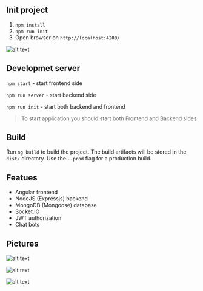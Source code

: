 ## Init project

1. `npm install`
2. `npm run init`
3. Open browser on `http://localhost:4200/`



![alt text](http://charmingdate.ru/ang2/video%20(2).gif)


## Developmet server
`npm start` - start frontend side

`npm run server` - start backend side

`npm run init` - start both backend and frontend

> To start application you should start both Frontend and Backend sides

## Build
Run `ng build` to build the project. The build artifacts will be stored in the `dist/` directory. Use the `--prod` flag for a production build.

## Featues
* Angular frontend
* NodeJS (Expressjs) backend
* MongoDB (Mongoose) database
* Socket.IO
* JWT authorization
* Chat bots

## Pictures

![alt text](http://charmingdate.ru/ang2/Screen%20Shot%202018-09-16%20at%2012.37.01.png)

![alt text](http://charmingdate.ru/ang2/Screen%20Shot%202018-09-16%20at%2012.37.52.png)

![alt text](http://charmingdate.ru/ang2/Screen%20Shot%202018-09-16%20at%2012.38.11.png)


